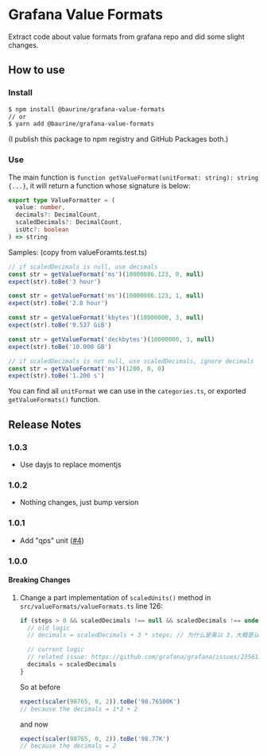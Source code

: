 # Grafana Value Formats

Extract code about value formats from grafana repo and did some slight changes.

## How to use

### Install

```sh
$ npm install @baurine/grafana-value-formats
// or
$ yarn add @baurine/grafana-value-formats
```

(I publish this package to npm registry and GitHub Packages both.)

### Use

The main function is `function getValueFormat(unitFormat: string): string {...}`, it will return a function whose signature is below:

```ts
export type ValueFormatter = (
  value: number,
  decimals?: DecimalCount,
  scaledDecimals?: DecimalCount,
  isUtc?: boolean
) => string
```

Samples: (copy from valueForamts.test.ts)

```ts
// if scaledDecimals is null, use decimals
const str = getValueFormat('ms')(10000086.123, 0, null)
expect(str).toBe('3 hour')

const str = getValueFormat('ms')(10000086.123, 1, null)
expect(str).toBe('2.8 hour')

const str = getValueFormat('kbytes')(10000000, 3, null)
expect(str).toBe('9.537 GiB')

const str = getValueFormat('deckbytes')(10000000, 3, null)
expect(str).toBe('10.000 GB')

// if scaledDecimals is not null, use scaledDecimals, ignore decimals
const str = getValueFormat('ms')(1200, 0, 0)
expect(str).toBe('1.200 s')
```

You can find all `unitFormat` we can use in the `categories.ts`, or exported `getValueFormats()` function.

## Release Notes

### 1.0.3

- Use dayjs to replace momentjs

### 1.0.2

- Nothing changes, just bump version

### 1.0.1

- Add "qps" unit ([#4](https://github.com/baurine/grafana-value-formats/pull/4))

### 1.0.0

#### Breaking Changes

1. Change a part implementation of `scaledUnits()` method in `src/valueFormats/valueFormats.ts` line 126:

   ```ts
   if (steps > 0 && scaledDecimals !== null && scaledDecimals !== undefined) {
     // old logic
     // decimals = scaledDecimals + 3 * steps; // 为什么是乘以 3，大概是以 factor = 1000 为准，1000 表示 3 个小数点

     // current logic
     // related issue: https://github.com/grafana/grafana/issues/23561
     decimals = scaledDecimals
   }
   ```

   So at before

   ```ts
   expect(scaler(98765, 0, 2)).toBe('98.76500K')
   // because the decimals = 1*3 + 2
   ```

   and now

   ```ts
   expect(scaler(98765, 0, 2)).toBe('98.77K')
   // because the decimals = 2
   ```
